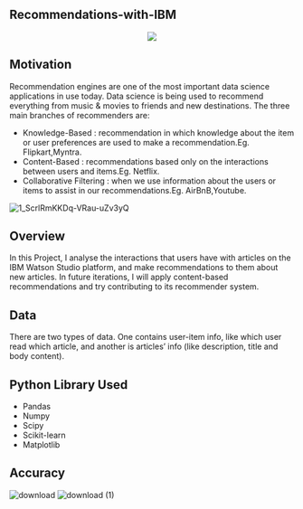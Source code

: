 ## Recommendations-with-IBM
<p align="center">
  <img  src="https://user-images.githubusercontent.com/39211262/81260251-41e06180-9057-11ea-8562-3740d1b51915.jpg">
</p>

## Motivation
Recommendation engines are one of the most important data science applications in use today. Data science is being used to recommend everything from music & movies to friends and new destinations. The three main branches of recommenders are:

- Knowledge-Based : recommendation in which knowledge about the item or user preferences are used to make a recommendation.Eg. Flipkart,Myntra.
- Content-Based : recommendations based only on the interactions between users and items.Eg. Netflix.
- Collaborative Filtering :  when we use information about the users or items to assist in our recommendations.Eg. AirBnB,Youtube.

![1_ScrlRmKKDq-VRau-uZv3yQ](https://user-images.githubusercontent.com/39211262/81259916-933c2100-9056-11ea-8380-b24eadca681d.png)

## Overview
In this Project, I analyse the interactions that users have with articles on the IBM Watson Studio platform, and make recommendations to them about new articles. In future iterations, I will apply content-based recommendations and try contributing to its recommender system.

## Data
There are two types of data. One contains user-item info, like which user read which article, and another is articles’ info (like description, title and body content).

## Python Library Used 
 - Pandas
 - Numpy
 - Scipy
 - Scikit-learn
 - Matplotlib
## Accuracy
![download](https://user-images.githubusercontent.com/39211262/81260998-d3040800-9058-11ea-9fa0-d065ca8f7de7.png)
![download (1)](https://user-images.githubusercontent.com/39211262/81261001-d4353500-9058-11ea-8cd3-a3d19c1ebc9a.png)

